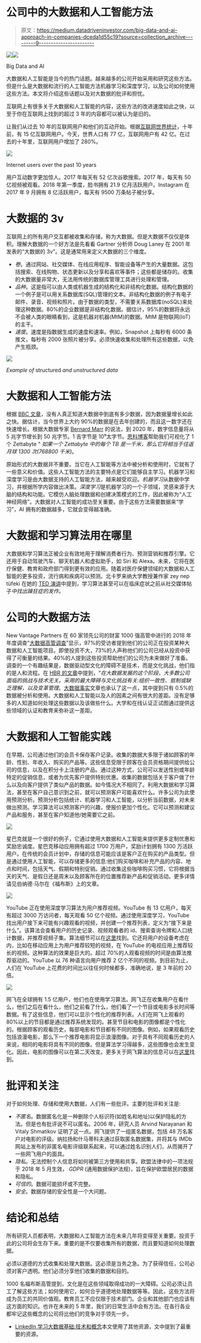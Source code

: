 # 公司中的大数据和人工智能方法

> 原文：<https://medium.datadriveninvestor.com/big-data-and-ai-approach-in-companies-dceda1d55c19?source=collection_archive---------9----------------------->

[![](img/4c75af2699c26bf20ab39b41db9a36f1.png)](http://www.track.datadriveninvestor.com/1B9E)![](img/7284bbac6ca7f04aec350a67e6370e4f.png)

Big Data and AI

大数据和人工智能是当今的热门话题。越来越多的公司开始采用和研究这些方法。但是什么是大数据和流行的人工智能方法机器学习和深度学习，以及公司如何使用这些方法。本文将介绍这些话题以及对大数据的批评和担忧。

互联网上有很多关于大数据和人工智能的内容，这些方法的改进速度如此之快，以至于你在互联网上找到的超过 3 年的内容都可以被认为是旧的。

让我们从过去 10 年的互联网用户和他们的互动开始。根据[互联网世界统计](https://www.internetworldstats.com/emarketing.htm)，十年前，有 15 亿互联网用户。今天，世界人口有 77 亿，互联网用户有 42 亿。在过去的十年里，互联网用户增加了 280%。

![](img/4210c26401755e6707096a9fff66c599.png)

Internet users over the past 10 years

用户互动数字更加惊人。2017 年每天有 52 亿次谷歌搜索。2017 年，每天有 50 亿视频被观看。2018 年第一季度，脸书拥有 21.9 亿月活跃用户。Instagram 在 2017 年 9 月拥有 8 亿活跃用户，每天有 9500 万条帖子被分享。

# 大数据的 3v

互联网上的所有用户交互都被收集和存储，称为大数据。但是大数据不仅仅是体积。理解大数据的一个好方法是先看看 Gartner 分析师 Doug Laney 在 2001 年发表的“大数据的 3v”。这是通常用来定义大数据的三个维度。

*   *卷*。通过网站、社交媒体、在线应用程序、智能设备等产生的大量数据。这包括搜索、在线购物、状态更新以及分享和喜欢等事件；这些都是储存的。收集的大数据量非常大，无法用传统的数据库管理工具进行处理和管理。
*   *品种*。这是指可以由人类或机器生成的结构化和非结构化数据。结构化数据的一个例子是可以用关系数据库(SQL)管理的文本。非结构化数据的例子有电子邮件、录音、视频和照片。由于数据的类型，不需要关系数据库(noSQL)来处理这种数据。80%的企业数据是非结构化数据。据估计，95%的数据将永远不会被人类的眼睛看到，这是机器对机器(MtM)的数据。MtM 是物联网(IoT)的主干。
*   *速度*。速度是指数据生成的速度和速率。例如，Snapshot 上每秒有 6000 条推文，每秒有 2000 张照片被分享。必须快速收集和处理所有这些数据，以免产生瓶颈。

![](img/515fedc717cfeecdafac060d678e7b5c.png)

*Example of* structured *and unstructured data*

# 大数据和人工智能方法

根据 [BBC 文章](https://blog.microfocus.com/how-much-data-is-created-on-the-internet-each-day/)，没有人真正知道大数据中到底有多少数据，因为数据量增长如此之快。据估计，当今世界上大约 90%的数据是在去年创建的，而且这一数字还在快速增长。根据大数据专家 [Bernard Marr](https://www.bernardmarr.com/default.asp?contentID=766) 的说法，到 2020 年，数字信息量将从 5 兆字节增长到 50 兆字节。1 吉字节是 10⁹太字节。[思科博客](https://blogs.cisco.com/sp/the-zettabyte-era-officially-begins-how-much-is-that)帮助我们可视化了 1 个 Zettabyte " *如果一个 Zettabyte 中的每个 TB 是一千米，那么它将相当于往返月球 1300 次(768800 千米)*。

原始形式的大数据并不重要。当它在人工智能等方法中被分析和使用时，它就有了一些意义和价值。这些人工智能方法的主要特点是它们能够自主学习。机器学习和深度学习是由大数据支持的人工智能方法，越来越受欢迎。*机器学习*从数据中学习，并根据所学内容做出决策。*深度学习*是机器学习的一个子领域，灵感来源于大脑的结构和功能。它模仿人脑处理数据和创建决策模式的工作，因此被称为“人工神经网络”。大数据对人工智能的成功至关重要。由于这些方法需要数据来“学习”，AI 拥有的数据越多，它就会变得越准确。

# 大数据和学习算法用在哪里

大数据和学习算法正被企业有效地用于理解消费者行为、预测营销和推荐引擎。它还用于自动驾驶汽车、聊天机器人和虚拟助手，如 Siri 和 Alexa。未来，它将在医疗保健、教育和政府部门得到更有效的应用。随着对医疗保健领域的大数据和人工智能的更多投资，流行病和疾病可以预测。北卡罗来纳大学教授兼作家 zey nep tüfeki 在她的 [TED 演讲](https://www.ted.com/talks/zeynep_tufekci_we_re_building_a_dystopia_just_to_make_people_click_on_ads)中提到，学习算法甚至可以在临床症状之前从社交媒体帖子*中找出躁狂症的发作。*

# 公司的大数据方法

New Vantage Partners 在 60 家领先公司的财富 1000 强高管中进行的 2018 年年度调查“[大数据高管调查](http://newvantage.com/wp-content/uploads/2018/01/Big-Data-Executive-Survey-2018-Findings-1.pdf)”显示，97%的受访者提到他们的公司正在投资某种大数据和人工智能项目。即使投资不大，73%的人声称他们的公司已经从投资中获得了可衡量的结果。40%的人提到这些投资帮助他们的公司为未来做好了准备。调查的一个有趣结果是，数据驱动型文化的障碍不是技术，而是文化挑战，他们指的是人和流程。在 [HBR 的文章](https://hbr.org/2017/04/how-companies-say-theyre-using-big-data)中提到，“*在大数据发展的这个阶段，大多数公司面临的挑战与技术无关。采用的最大障碍与文化挑战有关:组织一致性、抵制或缺乏理解，以及变革管理*。[大数据事实](https://analyticsweek.com/content/big-data-facts/)文章也承认了这一点，其中提到只有 0.5%的数据被分析和使用。大数据和人工智能以及人的因素之间有很大的差距。没有足够多的人知道如何处理这些数据以及该做些什么。大学和在线认证正试图通过提供这些领域的认证和教育来弥补这一差距。

# 大数据和人工智能实践

在早期，公司通过他们的会员卡保存客户记录。收集的数据大多限于诸如顾客的年龄、性别、年收入、购买的产品等。这些信息受限于顾客在会员资格期间提供给公司的信息，以及在积分卡上注册的产品。通过这种方式，公司可以发送性别或年龄特定的促销信息，或者为优先客户提供特别优惠。收集的数据包括关于客户做了什么以及向客户提供了类似产品的数据。如今情况大不相同了。利用大数据和学习算法，甚至在客户自己意识到之前，就可以预测客户可能喜欢什么。许多公司为此使用预测分析。预测分析包括统计、机器学习和人工智能，以分析当前数据，对未来做出预测。学习算法可以预测客户的兴趣，使报价更加个性化。它可以预测和建议产品和服务，甚至在客户知道他/她需要它之前。

![](img/2e93819e8b7a6da14a4a74082eb3a8e9.png)

星巴克就是一个很好的例子，它通过使用大数据和人工智能来提供更多定制优惠和奖励忠诚度。星巴克移动应用拥有超过 1700 万用户，奖励计划拥有 1300 万活跃用户。在传统的会员计划中，存储的信息可能应该是客户正在购买的产品类型。但是通过使用人工智能，可以存储更多的信息:他们购买咖啡和补充产品的内容、地点和时间，包括天气、假期和特别促销。通过收集这些咖啡购买习惯，它将根据当天的天气、是假日还是周末以及顾客所在的位置推荐新产品和促销活动。更多详情请见伯纳德·马尔在《福布斯》上的文章。

![](img/0b78f6591222d7a0d9912de7f8829226.png)

YouTube 正在使用深度学习算法为用户推荐视频。YouTube 有 13 亿用户，每天有超过 3000 万访问者，每天观看 50 亿个视频。通过使用深度学习，YouTube 找出用户接下来可能有兴趣观看的视频，并创建一个推荐列表，定义为“接下来是什么”。该算法会查看用户的历史记录、视频观看者的 id、搜索查询令牌和人口统计数据，并推荐视频子集。算法细节可以在[这里](https://static.googleusercontent.com/media/research.google.com/en//pubs/archive/45530.pdf)找到。它还将用户的设备考虑在内，比如在移动应用上为用户推荐较短的视频，在 YouTube 的电视应用上推荐较长的视频。这种算法的效果是巨大的。超过 70%的人观看视频的时间是由算法推荐驱动的。YouTube 以 76 种语言向用户推荐 2 亿个不同的视频。到目前为止，人们在 YouTube 上花费的时间比以往任何时候都多，准确地说，是 3 年前的 20 倍。

![](img/c7c21c54942e2027b34a5dd2f58e40ad.png)

网飞在全球拥有 1.5 亿用户，他们也在使用学习算法。网飞正在收集用户在看什么，他们之后在看什么，他们之前看了什么，他们看了一个节目或电影多长时间等数据。有了这些信息，他们可以显示个性化的推荐列表。人们在网飞上观看的 80%以上的节目都是通过推荐系统发现的。甚至节目和电影的图像都是个性化的。根据顾客的观看历史，每部电影和节目都有不同的图像。例如，如果观看历史包括浪漫电影，那么下一个推荐电影将显示浪漫图像。对于具有不同观看历史的人来说，相同的电影将具有不同的图像。但是算法学习得越多，这些图像也会发生变化。因此，电影的图像可以在第二天改变。更多关于网飞算法的信息可以在[这里](https://www.wired.co.uk/article/how-do-netflixs-algorithms-work-machine-learning-helps-to-predict-what-viewers-will-like)找到。

# 批评和关注

对于如何处理、存储和使用大数据，人们有一些批评。主要的批评和关注是:

*   *不匿名*。数据匿名化是一种删除个人标识符(如姓名和地址)以保护隐私的方法。但是也有批评说不可以匿名。2006 年，研究人员 Arvind Narayanan 和 Vitaly Shmatikov 证明了这一点。网飞提供了一组匿名数据，包括 48 万名客户对电影的评级。纳拉扬和什马蒂科夫通过获取匿名数据集，并将其与 IMDb 网站上发布的非匿名电影评级联系起来，可以通过姓名识别人们，从而揭开了一些网飞用户的面具。
*   *隐私*。无法控制个人信息将如何被第三方使用和共享。欧盟法律中的一项法规于 2018 年 5 月生效， *GDPR* (通用数据保护法规)，旨在保护欧盟居民的数据和隐私。
*   *可信的*。数据可能损坏或不完整。
*   *安全*。数据存储的安全性是一个大问题。

# 结论和总结

所有研究人员都表明，大数据和人工智能方法在未来几年将变得至关重要。投资于此的公司将会生存下来。重要的是不仅要收集所有的数据，而且要知道如何处理数据。

必须以道德的方式收集和处理大数据。这必须是当务之急。为了获得信任，公司必须对客户透明。他们必须分享他们收集的数据和目的。

1000 名福布斯高管提到，文化是在这些领域取得成功的一大障碍。公司必须让员工了解这些方法；如何使用它，如何合乎道德地处理数据等等。因此，这些方法将成为员工的共同价值观。教育员工不应仅限于技术部门。企业和其他部门也应该有这方面的知识。也许在未来的 5 年里，我们的日常生活中会有方法。在各行各业都牢记这些概念的公司将比他们的竞争对手领先一步。

*   [LinkedIn 学习大数据基础:技术和概念](https://www.linkedin.com/learning/big-data-foundations-techniques-and-concepts/)本文使用了其他资源，文中提到了最重要的资源。
